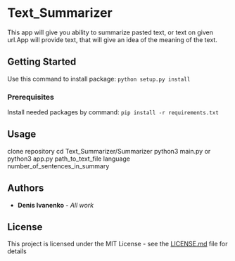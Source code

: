 # Text_Summarizer

This app will give you ability to summarize pasted text, or text on given url.App will provide text, that will give an idea of the meaning of the text.

## Getting Started

Use this command to install package:
`python setup.py install`

### Prerequisites

Install needed packages by command:
`pip install -r requirements.txt`

## Usage
clone repository
cd Text_Summarizer/Summarizer
python3 main.py
or
python3 app.py path_to_text_file language number_of_sentences_in_summary

## Authors

* **Denis Ivanenko** - *All work* 

## License

This project is licensed under the MIT License - see the [LICENSE.md](LICENSE.) file for details

